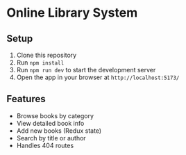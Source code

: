 # Online Library System

## Setup
1. Clone this repository
2. Run `npm install`
3. Run `npm run dev` to start the development server
4. Open the app in your browser at `http://localhost:5173/`

## Features
- Browse books by category
- View detailed book info
- Add new books (Redux state)
- Search by title or author
- Handles 404 routes
